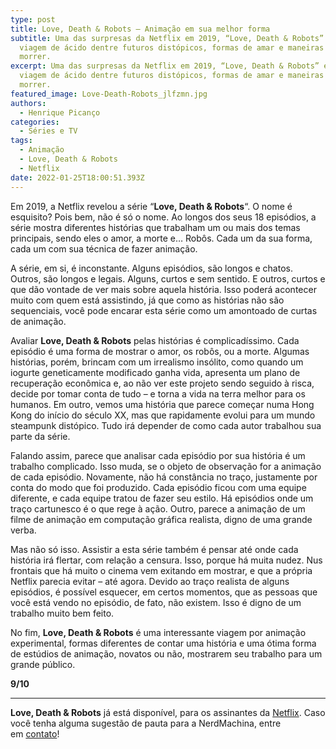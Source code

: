 ```yaml
---
type: post
title: Love, Death & Robots – Animação em sua melhor forma
subtitle: Uma das surpresas da Netflix em 2019, “Love, Death & Robots” é uma
  viagem de ácido dentre futuros distópicos, formas de amar e maneiras de
  morrer.
excerpt: Uma das surpresas da Netflix em 2019, “Love, Death & Robots” é uma
  viagem de ácido dentre futuros distópicos, formas de amar e maneiras de
  morrer.
featured_image: Love-Death-Robots_jlfzmn.jpg
authors:
  - Henrique Picanço
categories:
  - Séries e TV
tags:
  - Animação
  - Love, Death & Robots
  - Netflix
date: 2022-01-25T18:00:51.393Z
---
```

Em 2019, a Netflix revelou a série “**Love, Death & Robots**“. O nome é esquisito? Pois bem, não é só o nome. Ao longos dos seus 18 episódios, a série mostra diferentes histórias que trabalham um ou mais dos temas principais, sendo eles o amor, a morte e… Robôs. Cada um da sua forma, cada um com sua técnica de fazer animação.

A série, em si, é inconstante. Alguns episódios, são longos e chatos. Outros, são longos e legais. Alguns, curtos e sem sentido. E outros, curtos e que dão vontade de ver mais sobre aquela história. Isso poderá acontecer muito com quem está assistindo, já que como as histórias não são sequenciais, você pode encarar esta série como um amontoado de curtas de animação.

Avaliar **Love, Death & Robots** pelas histórias é complicadíssimo. Cada episódio é uma forma de mostrar o amor, os robôs, ou a morte. Algumas histórias, porém, brincam com um irrealismo insólito, como quando um iogurte geneticamente modificado ganha vida, apresenta um plano de recuperação econômica e, ao não ver este projeto sendo seguido à risca, decide por tomar conta de tudo – e torna a vida na terra melhor para os humanos. Em outro, vemos uma história que parece começar numa Hong Kong do início do século XX, mas que rapidamente evolui para um mundo steampunk distópico. Tudo irá depender de como cada autor trabalhou sua parte da série.

Falando assim, parece que analisar cada episódio por sua história é um trabalho complicado. Isso muda, se o objeto de observação for a animação de cada episódio. Novamente, não há constância no traço, justamente por conta do modo que foi produzido. Cada episódio ficou com uma equipe diferente, e cada equipe tratou de fazer seu estilo. Há episódios onde um traço cartunesco é o que rege à ação. Outro, parece a animação de um filme de animação em computação gráfica realista, digno de uma grande verba.

Mas não só isso. Assistir a esta série também é pensar até onde cada história irá flertar, com relação a censura. Isso, porque há muita nudez. Nus frontais que há muito o cinema vem exitando em mostrar, e que a própria Netflix parecia evitar – até agora. Devido ao traço realista de alguns episódios, é possível esquecer, em certos momentos, que as pessoas que você está vendo no episódio, de fato, não existem. Isso é digno de um trabalho muito bem feito.

No fim, **Love, Death & Robots** é uma interessante viagem por animação experimental, formas diferentes de contar uma história e uma ótima forma de estúdios de animação, novatos ou não, mostrarem seu trabalho para um grande público.

**9/10**

- - -

**Love, Death & Robots** já está disponível, para os assinantes da [Netflix](https://web.archive.org/web/20200605051102/https://www.netflix.com/title/80174608). Caso você tenha alguma sugestão de pauta para a NerdMachina, entre em [contato](https://web.archive.org/web/20200605051102/https://nerdmachina.com.br/contato)!